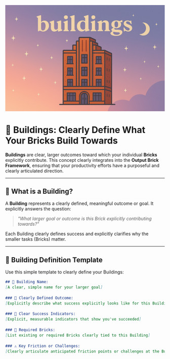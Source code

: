 ![Buildings Logo](assets/buildings-logo.png)

# 🏢 Buildings: Clearly Define What Your Bricks Build Towards

**Buildings** are clear, larger outcomes toward which your individual **Bricks** explicitly contribute. This concept clearly integrates into the **Output Brick Framework**, ensuring that your productivity efforts have a purposeful and clearly articulated direction.

---

## 📐 What is a Building?

A **Building** represents a clearly defined, meaningful outcome or goal. It explicitly answers the question:

> *"What larger goal or outcome is this Brick explicitly contributing towards?"*

Each Building clearly defines success and explicitly clarifies why the smaller tasks (Bricks) matter.

---

## 📝 Building Definition Template

Use this simple template to clearly define your Buildings:

```markdown
## 🏢 Building Name:
[A clear, simple name for your larger goal]

### 🎯 Clearly Defined Outcome:
[Explicitly describe what success explicitly looks like for this Building]

### 📅 Clear Success Indicators:
[Explicit, measurable indicators that show you've succeeded]

### 🧱 Required Bricks:
[List existing or required Bricks clearly tied to this Building]

### ⚠️ Key Friction or Challenges:
[Clearly articulate anticipated friction points or challenges at the Building level]
